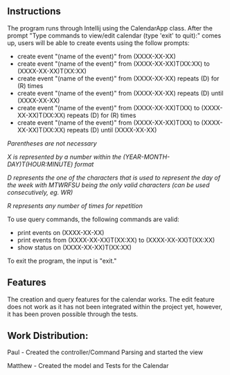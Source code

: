## Instructions 

The program runs through Intellij using the CalendarApp class. After the
prompt "Type commands to view/edit calendar (type 'exit' to quit):" comes
up, users will be able to create events using the follow prompts:

- create event "(name of the event)" from (XXXX-XX-XX)
- create event "(name of the event)" from (XXXX-XX-XX)T(XX:XX) to (XXXX-XX-XX)T(XX:XX)
- create event "(name of the event)" from (XXXX-XX-XX) repeats (D) for (R) times
- create event "(name of the event)" from (XXXX-XX-XX) repeats (D) until (XXXX-XX-XX)
- create event "(name of the event)" from (XXXX-XX-XX)T(XX) to (XXXX-XX-XX)T(XX:XX) repeats (D) for (R) times
- create event "(name of the event)" from (XXXX-XX-XX)T(XX) to (XXXX-XX-XX)T(XX:XX) repeats (D) until (XXXX-XX-XX)

*Parentheses are not necessary*

*X is represented by a number within the (YEAR-MONTH-DAY)T(HOUR:MINUTE) format*

*D represents the one of the characters that is used to represent the day of the week 
with MTWRFSU being the only valid characters (can be used consecutively, eg. WR)*

*R represents any number of times for repetition*

To use query commands, the following commands are valid:

- print events on (XXXX-XX-XX)
- print events from (XXXX-XX-XX)T(XX:XX) to (XXXX-XX-XX)T(XX:XX)
- show status on (XXXX-XX-XX)T(XX:XX)

To exit the program, the input is "exit."

## Features

The creation and query features for the calendar works. The edit feature does not work
as it has not been integrated within the project yet, however, it has been proven possible
through the tests.

## Work Distribution: 

Paul - Created the controller/Command Parsing and started the view

Matthew - Created the model and Tests for the Calendar
